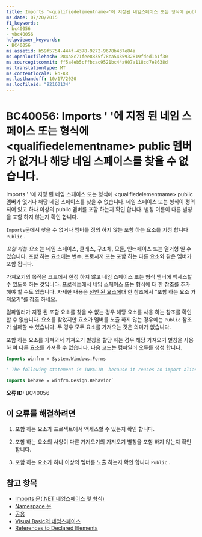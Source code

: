 ```yaml
---
title: Imports '<qualifiedelementname>'에 지정된 네임스페이스 또는 형식에 public 멤버가 없거나 해당 네임스페이스 또는 형식을 찾을 수 없습니다.
ms.date: 07/20/2015
f1_keywords:
- bc40056
- vbc40056
helpviewer_keywords:
- BC40056
ms.assetid: b59f5754-444f-4378-9272-9678b437e84a
ms.openlocfilehash: 284a8c71fee8835f78ca5435932819fded1b1f30
ms.sourcegitcommit: ff5a4eb5cffbcac9521bc44a907a118cd7e8638d
ms.translationtype: MT
ms.contentlocale: ko-KR
ms.lasthandoff: 10/17/2020
ms.locfileid: "92160134"
---
```

# <a name="bc40056-namespace-or-type-specified-in-the-imports-qualifiedelementname-doesnt-contain-any-public-member-or-cannot-be-found"></a>BC40056: Imports ' '에 지정 된 네임 스페이스 또는 형식에 \<qualifiedelementname> public 멤버가 없거나 해당 네임 스페이스를 찾을 수 없습니다.

Imports ' '에 지정 된 네임 스페이스 또는 형식에 \<qualifiedelementname> public 멤버가 없거나 해당 네임 스페이스를 찾을 수 없습니다. 네임 스페이스 또는 형식이 정의 되어 있고 하나 이상의 public 멤버를 포함 하는지 확인 합니다. 별칭 이름이 다른 별칭을 포함 하지 않는지 확인 합니다.

`Imports`문에서 찾을 수 없거나 멤버를 정의 하지 않는 포함 하는 요소를 지정 합니다 `Public` .

*포함 하는 요소* 는 네임 스페이스, 클래스, 구조체, 모듈, 인터페이스 또는 열거형 일 수 있습니다. 포함 하는 요소에는 변수, 프로시저 또는 포함 하는 다른 요소와 같은 멤버가 포함 됩니다.

가져오기의 목적은 코드에서 한정 하지 않고 네임 스페이스 또는 형식 멤버에 액세스할 수 있도록 하는 것입니다. 프로젝트에서 네임 스페이스 또는 형식에 대 한 참조를 추가 해야 할 수도 있습니다. 자세한 내용은 [선언 된 요소에](../../programming-guide/language-features/declared-elements/references-to-declared-elements.md)대 한 참조에서 "포함 하는 요소 가져오기"를 참조 하세요.

컴파일러가 지정 된 포함 요소를 찾을 수 없는 경우 해당 요소를 사용 하는 참조를 확인할 수 없습니다. 요소를 찾았지만 요소가 멤버를 노출 하지 않는 경우에는 `Public` 참조가 실패할 수 있습니다. 두 경우 모두 요소를 가져오는 것은 의미가 없습니다.

포함 하는 요소를 가져와서 가져오기 별칭을 할당 하는 경우 해당 가져오기 별칭을 사용 하 여 다른 요소를 가져올 수 없습니다. 다음 코드는 컴파일러 오류를 생성 합니다.

```vb
Imports winfrm = System.Windows.Forms

' The following statement is INVALID  because it reuses an import alias.

Imports behave = winfrm.Design.Behavior`
```

**오류 ID:** BC40056

## <a name="to-correct-this-error"></a>이 오류를 해결하려면

1. 포함 하는 요소가 프로젝트에서 액세스할 수 있는지 확인 합니다.

2. 포함 하는 요소의 사양이 다른 가져오기의 가져오기 별칭을 포함 하지 않는지 확인 합니다.

3. 포함 하는 요소가 하나 이상의 멤버를 노출 하는지 확인 합니다 `Public` .

## <a name="see-also"></a>참고 항목

- [Imports 문(.NET 네임스페이스 및 형식)](../statements/imports-statement-net-namespace-and-type.md)
- [Namespace 문](../statements/namespace-statement.md)
- [공용](../modifiers/public.md)
- [Visual Basic의 네임스페이스](../../programming-guide/program-structure/namespaces.md)
- [References to Declared Elements](../../programming-guide/language-features/declared-elements/references-to-declared-elements.md)
